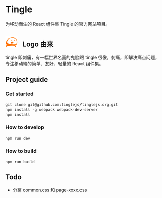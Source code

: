 # Tingle
为移动而生的 React 组件集 Tingle 的官方网站项目。

## <img src="tingle-logo.png" width="40" style="margin-right: 10px;vertical-align:bottom;" /> Logo 由来

tingle 即刺痛，有一幅世界名画的鬼脸跟 tingle 很像，刺痛，即解决痛点问题，专注移动端的简单、友好、轻量的 React 组件集。

## Project guide

### Get started

```shell
git clone git@github.com:tinglejs/tinglejs.org.git
npm install -g webpack webpack-dev-server
npm install
```

### How to develop

```shell
npm run dev
```

### How to build

```shell
npm run build
```

## Todo

- 分离 common.css 和 page-xxxx.css
